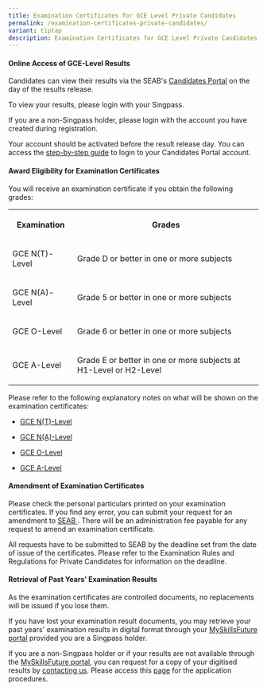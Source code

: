 ```yaml
---
title: Examination Certificates for GCE Level Private Candidates
permalink: /examination-certificates-private-candidates/
variant: tiptap
description: Examination Certificates for GCE Level Private Candidates
---
```

<h4><strong>Online Access of GCE-Level Results</strong></h4>
<p>Candidates can view their results via the SEAB's&nbsp;<a href="https://myexams.seab.gov.sg/" rel="noopener noreferrer nofollow" target="_blank"><u>Candidates Portal</u></a>&nbsp;on
the day of the results release.&nbsp;</p>
<p>To view your results, please login with your Singpass.</p>
<p>If you are a non-Singpass holder, please login with the account you have
created during registration.</p>
<p>Your account should be activated before the result release day. You can
access the <a href="/files/Docs/Candidates Portal Guide/cp_user_guide_for_gce.pdf" rel="noopener noreferrer nofollow" target="_blank">step-by-step guide</a> to
login to your Candidates Portal account.</p>
<h4><strong>Award Eligibility for Examination Certificates</strong></h4>
<p>You will receive an examination certificate if you obtain the following
grades:</p>
<table style="minWidth: 50px">
<colgroup>
<col>
<col>
</colgroup>
<tbody>
<tr>
<th rowspan="1" colspan="1">
<p>Examination</p>
</th>
<th rowspan="1" colspan="1">
<p>Grades</p>
</th>
</tr>
<tr>
<td rowspan="1" colspan="1">
<p>GCE N(T)-Level</p>
</td>
<td rowspan="1" colspan="1">
<p>Grade D or better in one or more subjects</p>
</td>
</tr>
<tr>
<td rowspan="1" colspan="1">
<p>GCE N(A)-Level</p>
</td>
<td rowspan="1" colspan="1">
<p>Grade 5 or better in one or more subjects</p>
</td>
</tr>
<tr>
<td rowspan="1" colspan="1">
<p>GCE O-Level</p>
</td>
<td rowspan="1" colspan="1">
<p>Grade 6 or better in one or more subjects</p>
</td>
</tr>
<tr>
<td rowspan="1" colspan="1">
<p>GCE A-Level</p>
</td>
<td rowspan="1" colspan="1">
<p>Grade E or better in one or more subjects at H1-Level or H2-Level</p>
</td>
</tr>
</tbody>
</table>
<p>Please refer to the following explanatory notes on what will be shown
on the examination certificates:</p>
<ul data-tight="true" class="tight">
<li>
<p><a href="/files/Examinations/GCE NT LEVEL/N_T__Level_Explanatory_Notes.pdf" rel="noopener noreferrer nofollow" target="_blank">GCE N(T)-Level</a>
</p>
</li>
<li>
<p><a href="/files/Examinations/GCE NA LEVEL/N_A__Level_Explanatory_Notes.pdf" rel="noopener noreferrer nofollow" target="_blank">GCE N(A)-Level</a>
</p>
</li>
<li>
<p><a href="/files/Examinations/GCE O LEVEL/O_Level_Explanatory_Notes.pdf" rel="noopener noreferrer nofollow" target="_blank">GCE O-Level</a>
</p>
</li>
<li>
<p><a href="/files/Examinations/GCE A LEVEL/A_Level_Explanatory_Notes.pdf" rel="noopener noreferrer nofollow" target="_blank">GCE A-Level</a>
</p>
</li>
</ul>
<h4><strong>Amendment of Examination Certificates</strong></h4>
<p>Please check the personal particulars printed on your examination certificates.
If you find any error, you can submit your request for an amendment to
<a href="/about-us/contact-us" rel="noopener noreferrer nofollow" target="_blank"><u>SEAB</u>
</a>. There will be an administration fee payable for any request to amend
an examination certificate.</p>
<p>All requests have to be submitted to SEAB by the deadline set from the
date of issue of the certificates. Please refer to the Examination Rules
and Regulations for Private Candidates for information on the deadline.</p>
<h4><strong>Retrieval of Past Years' Examination Results</strong></h4>
<p>As the examination certificates are controlled documents, no replacements
will be issued if you lose them.</p>
<p>If you have lost your examination result documents, you may retrieve your
past years' examination results in digital format through your <a href="https://www.myskillsfuture.gov.sg/" rel="noopener noreferrer nofollow" target="_blank"><u>MySkillsFuture portal</u></a>&nbsp;provided
you are a Singpass holder.</p>
<p>If you are a non-Singpass holder or if your results are not available
through the <a href="https://www.myskillsfuture.gov.sg/" rel="noopener noreferrer nofollow" target="_blank"><u>MySkillsFuture portal</u></a>,
you can request for a copy of your digitised results by <a href="https://www.seab.gov.sg/about-us/contact-us/" rel="noopener noreferrer nofollow" target="_blank"><u>contacting us</u></a>.
Please access this <a href="/statements-of-results" rel="noopener noreferrer nofollow" target="_blank"><u>page</u></a> for the application procedures.</p>